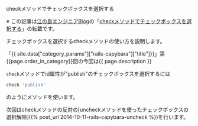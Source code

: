 checkメソッドでチェックボックスを選択する

※ この記事は[江の島エンジニアBlog](http://blog.enogineer.com/)の「[checkメソッドでチェックボックスを選択する](http://blog.enogineer.com/2014/10/11/rails-capybara-check/)」の転載です。

チェックボックスを選択するcheckメソッドの使い方を説明します。

「{{ site.data["category_params"]["rails-capybara"]["title"]}}」第{{page.order_in_category}}回の今回は{{ page.description }}

`check`メソッドでid属性が"publish"のチェックボックスを選択するには

```ruby
check 'publish'
```

のようにメソッドを使います。

次回はcheckメソッドの反対の[uncheckメソッドを使ったチェックボックスの選択解除]({% post_url 2014-10-11-rails-capybara-uncheck %})を行います。
